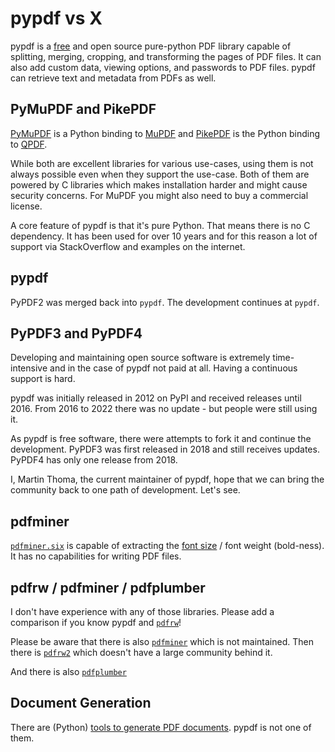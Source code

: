 # pypdf vs X

pypdf is a [free] and open source pure-python PDF library capable of
splitting, merging, cropping, and transforming the pages of PDF files.
It can also add custom data, viewing options, and passwords to PDF
files. pypdf can retrieve text and metadata from PDFs as well.

## PyMuPDF and PikePDF

[PyMuPDF] is a Python binding to [MuPDF] and [PikePDF] is the Python
binding to [QPDF].

While both are excellent libraries for various use-cases, using them is
not always possible even when they support the use-case. Both of them
are powered by C libraries which makes installation harder and might
cause security concerns. For MuPDF you might also need to buy a
commercial license.

A core feature of pypdf is that it's pure Python. That means there is
no C dependency. It has been used for over 10 years and for this reason
a lot of support via StackOverflow and examples on the internet.

## pypdf

PyPDF2 was merged back into `pypdf`. The development continues at `pypdf`.

## PyPDF3 and PyPDF4

Developing and maintaining open source software is extremely
time-intensive and in the case of pypdf not paid at all. Having a
continuous support is hard.

pypdf was initially released in 2012 on PyPI and received releases
until 2016. From 2016 to 2022 there was no update - but people were
still using it.

As pypdf is free software, there were attempts to fork it and continue
the development. PyPDF3 was first released in 2018 and still receives
updates. PyPDF4 has only one release from 2018.

I, Martin Thoma, the current maintainer of pypdf, hope that we can
bring the community back to one path of development. Let's see.

  [free]: https://en.wikipedia.org/wiki/Free_software
  [PyMuPDF]: https://pypi.org/project/PyMuPDF/
  [MuPDF]: https://mupdf.com/
  [PikePDF]: https://pypi.org/project/pikepdf/
  [QPDF]: https://github.com/qpdf/qpdf


## pdfminer

[`pdfminer.six`](https://pypi.org/project/pdfminer.six/) is capable of
extracting the [font size](https://stackoverflow.com/a/69962459/562769)
/ font weight (bold-ness). It has no capabilities for writing PDF files.

## pdfrw / pdfminer / pdfplumber

I don't have experience with any of those libraries. Please add a
comparison if you know pypdf and [`pdfrw`](https://pypi.org/project/pdfrw/)!

Please be aware that there is also
[`pdfminer`](https://pypi.org/project/pdfminer/) which is not maintained.
Then there is [`pdfrw2`](https://pypi.org/project/pdfrw2/) which doesn't have
a large community behind it.

And there is also [`pdfplumber`](https://pypi.org/project/pdfplumber/)

## Document Generation

There are (Python) [tools to generate PDF documents](https://github.com/py-pdf/awesome-pdf#generators).
pypdf is not one of them.
